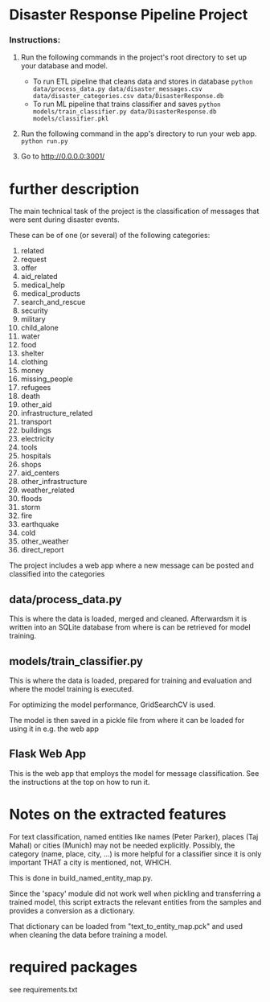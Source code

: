 # Disaster Response Pipeline Project



### Instructions:
1. Run the following commands in the project's root directory to set up your database and model.

    - To run ETL pipeline that cleans data and stores in database
        `python data/process_data.py data/disaster_messages.csv data/disaster_categories.csv data/DisasterResponse.db`
    - To run ML pipeline that trains classifier and saves
        `python models/train_classifier.py data/DisasterResponse.db models/classifier.pkl`

2. Run the following command in the app's directory to run your web app.
    `python run.py`

3. Go to http://0.0.0.0:3001/


# further description
The main technical task of the project is the classification of messages that were sent during disaster events.

These can be of one (or several) of the following categories:

1. related
1. request
1. offer
1. aid_related
1. medical_help
1. medical_products
1. search_and_rescue
1. security
1. military
1. child_alone
1. water
1. food
1. shelter
1. clothing
1. money
1. missing_people
1. refugees
1. death
1. other_aid
1. infrastructure_related
1. transport
1. buildings
1. electricity
1. tools
1. hospitals
1. shops
1. aid_centers
1. other_infrastructure
1. weather_related
1. floods
1. storm
1. fire
1. earthquake
1. cold
1. other_weather
1. direct_report


The project includes a web app where a new message can be posted and classified into the categories

## data/process_data.py

This is where the data is loaded, merged and cleaned. Afterwardsm it is written into an SQLite database from where is can be retrieved for model training.


## models/train_classifier.py

This is where the data is loaded, prepared for training and evaluation and where the model training is executed.

For optimizing the model performance, GridSearchCV is used.

The model is then saved in a pickle file from where it can be loaded for using it in e.g. the web app


## Flask Web App

This is the web app that employs the model for message classification. See the instructions at the top on how to run it.


# Notes on the extracted features

For text classification, named entities like names (Peter Parker), places (Taj Mahal) or cities (Munich) may not be needed explicitly. Possibly, the category (name, place, city, ...) is more helpful for a  classifier since it is only important THAT a city is mentioned, not, WHICH.

This is done in build_named_entity_map.py.

Since the 'spacy' module did not work well when pickling and transferring a trained model, this script extracts the relevant entities from the samples and provides a conversion as a dictionary.

That dictionary can be loaded from "text_to_entity_map.pck" and used when cleaning the data before training a model.

# required packages

see requirements.txt


